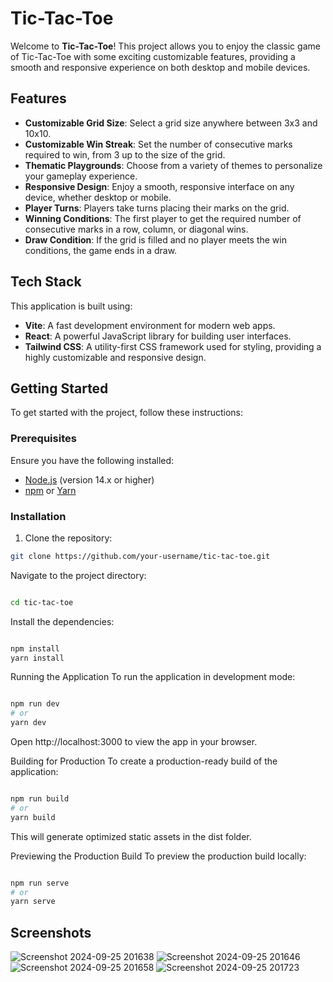 # Tic-Tac-Toe

Welcome to **Tic-Tac-Toe**! This project allows you to enjoy the classic game of Tic-Tac-Toe with some exciting customizable features, providing a smooth and responsive experience on both desktop and mobile devices.

## Features

- **Customizable Grid Size**: Select a grid size anywhere between 3x3 and 10x10.
- **Customizable Win Streak**: Set the number of consecutive marks required to win, from 3 up to the size of the grid.
- **Thematic Playgrounds**: Choose from a variety of themes to personalize your gameplay experience.
- **Responsive Design**: Enjoy a smooth, responsive interface on any device, whether desktop or mobile.
- **Player Turns**: Players take turns placing their marks on the grid.
- **Winning Conditions**: The first player to get the required number of consecutive marks in a row, column, or diagonal wins.
- **Draw Condition**: If the grid is filled and no player meets the win conditions, the game ends in a draw.

## Tech Stack

This application is built using:

- **Vite**: A fast development environment for modern web apps.
- **React**: A powerful JavaScript library for building user interfaces.
- **Tailwind CSS**: A utility-first CSS framework used for styling, providing a highly customizable and responsive design.

## Getting Started

To get started with the project, follow these instructions:

### Prerequisites

Ensure you have the following installed:

- [Node.js](https://nodejs.org/) (version 14.x or higher)
- [npm](https://www.npmjs.com/) or [Yarn](https://yarnpkg.com/)

### Installation

1. Clone the repository:

```bash
git clone https://github.com/your-username/tic-tac-toe.git
```
Navigate to the project directory:

```bash

cd tic-tac-toe

```
Install the dependencies:
```bash

npm install
yarn install

```
Running the Application
To run the application in development mode:

```bash

npm run dev
# or
yarn dev
```
Open http://localhost:3000 to view the app in your browser.

Building for Production
To create a production-ready build of the application:

```bash

npm run build
# or
yarn build
```
This will generate optimized static assets in the dist folder.

Previewing the Production Build
To preview the production build locally:

```bash

npm run serve
# or
yarn serve
```





 



## Screenshots


![Screenshot 2024-09-25 201638](https://github.com/user-attachments/assets/f81091bc-9bf0-435d-aa69-f978d27d07bd)
![Screenshot 2024-09-25 201646](https://github.com/user-attachments/assets/25707239-8053-467b-8297-634c60a6f9f9)
![Screenshot 2024-09-25 201658](https://github.com/user-attachments/assets/8faaacc7-0950-4fa2-ab78-df8ee947a341)
![Screenshot 2024-09-25 201723](https://github.com/user-attachments/assets/7d11dd2a-c647-4903-ba3c-dc61f605fdb0)
